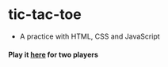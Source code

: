 # tic-tac-toe

* A practice with HTML, CSS and JavaScript
#### Play it <a href="https://tic-tac-toe-arena.netlify.app/">here</a> for two players
